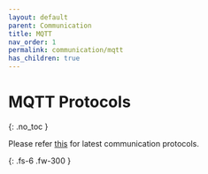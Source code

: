 ```yaml
---
layout: default
parent: Communication
title: MQTT
nav_order: 1
permalink: communication/mqtt
has_children: true
---
```


# MQTT Protocols
{: .no_toc }

Please refer [this](https://docs.google.com/document/d/e/2PACX-1vTm_0MmPGw8-B8v63e-Jc8sfDNO9txeNVYmvAswR7ti8Glnw_4Wqmm6OpOiHOp8b9D15OUumNXIjC5y/pub) for latest communication protocols.

{: .fs-6 .fw-300 }
